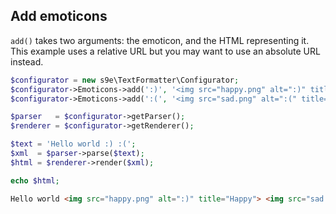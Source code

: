 ## Add emoticons

`add()` takes two arguments: the emoticon, and the HTML representing it. This example uses a relative URL but you may want to use an absolute URL instead.

```php
$configurator = new s9e\TextFormatter\Configurator;
$configurator->Emoticons->add(':)', '<img src="happy.png" alt=":)" title="Happy">');
$configurator->Emoticons->add(':(', '<img src="sad.png" alt=":(" title="Sad">');

$parser   = $configurator->getParser();
$renderer = $configurator->getRenderer();

$text = 'Hello world :) :('; 
$xml  = $parser->parse($text);
$html = $renderer->render($xml);

echo $html;
```
```html
Hello world <img src="happy.png" alt=":)" title="Happy"> <img src="sad.png" alt=":(" title="Sad">
```
